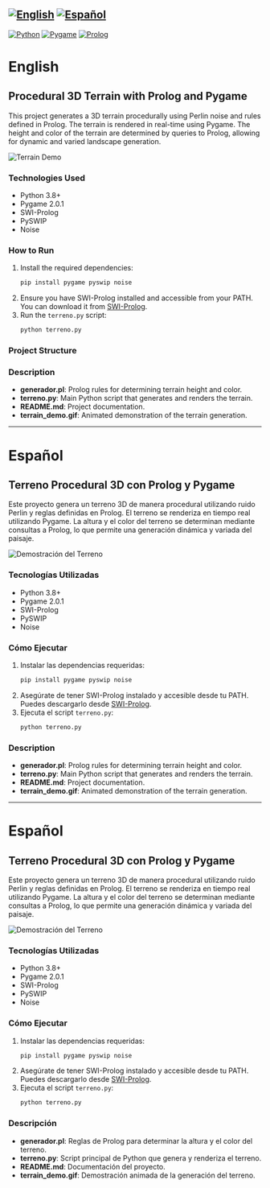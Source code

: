 [![English](https://img.shields.io/badge/lang-English-blue)](#english) [![Español](https://img.shields.io/badge/lang-Español-red)](#español)
--------------------------------------------------------------------------------------------------------------------------------------------
[![Python](https://img.shields.io/badge/Python-3.8%2B-blue)](https://www.python.org/)
[![Pygame](https://img.shields.io/badge/Pygame-2.0.1-green)](https://www.pygame.org/)
[![Prolog](https://img.shields.io/badge/Prolog-SWI--Prolog-orange)](https://www.swi-prolog.org/)

# English

## Procedural 3D Terrain with Prolog and Pygame

This project generates a 3D terrain procedurally using Perlin noise and rules defined in Prolog. The terrain is rendered in real-time using Pygame. The height and color of the terrain are determined by queries to Prolog, allowing for dynamic and varied landscape generation.

![Terrain Demo](terrain_demo.gif)

### Technologies Used
- Python 3.8+
- Pygame 2.0.1
- SWI-Prolog
- PySWIP
- Noise

### How to Run
1. Install the required dependencies:
    ```sh
    pip install pygame pyswip noise
    ```
2. Ensure you have SWI-Prolog installed and accessible from your PATH. You can download it from [SWI-Prolog](https://www.swi-prolog.org/Download.html).
3. Run the `terreno.py` script:
    ```sh
    python terreno.py
    ```

### Project Structure

### Description
- **generador.pl**: Prolog rules for determining terrain height and color.
- **terreno.py**: Main Python script that generates and renders the terrain.
- **README.md**: Project documentation.
- **terrain_demo.gif**: Animated demonstration of the terrain generation.

---

# Español

## Terreno Procedural 3D con Prolog y Pygame

Este proyecto genera un terreno 3D de manera procedural utilizando ruido Perlin y reglas definidas en Prolog. El terreno se renderiza en tiempo real utilizando Pygame. La altura y el color del terreno se determinan mediante consultas a Prolog, lo que permite una generación dinámica y variada del paisaje.

![Demostración del Terreno](terrain_demo.gif)

### Tecnologías Utilizadas
- Python 3.8+
- Pygame 2.0.1
- SWI-Prolog
- PySWIP
- Noise

### Cómo Ejecutar
1. Instalar las dependencias requeridas:
    ```sh
    pip install pygame pyswip noise
    ```
2. Asegúrate de tener SWI-Prolog instalado y accesible desde tu PATH. Puedes descargarlo desde [SWI-Prolog](https://www.swi-prolog.org/Download.html).
3. Ejecuta el script `terreno.py`:
    ```sh
    python terreno.py
    ```

### Description
- **generador.pl**: Prolog rules for determining terrain height and color.
- **terreno.py**: Main Python script that generates and renders the terrain.
- **README.md**: Project documentation.
- **terrain_demo.gif**: Animated demonstration of the terrain generation.

---

# Español

## Terreno Procedural 3D con Prolog y Pygame

Este proyecto genera un terreno 3D de manera procedural utilizando ruido Perlin y reglas definidas en Prolog. El terreno se renderiza en tiempo real utilizando Pygame. La altura y el color del terreno se determinan mediante consultas a Prolog, lo que permite una generación dinámica y variada del paisaje.

![Demostración del Terreno](terrain_demo.gif)

### Tecnologías Utilizadas
- Python 3.8+
- Pygame 2.0.1
- SWI-Prolog
- PySWIP
- Noise

### Cómo Ejecutar
1. Instalar las dependencias requeridas:
    ```sh
    pip install pygame pyswip noise
    ```
2. Asegúrate de tener SWI-Prolog instalado y accesible desde tu PATH. Puedes descargarlo desde [SWI-Prolog](https://www.swi-prolog.org/Download.html).
3. Ejecuta el script `terreno.py`:
    ```sh
    python terreno.py
    ```


### Descripción
- **generador.pl**: Reglas de Prolog para determinar la altura y el color del terreno.
- **terreno.py**: Script principal de Python que genera y renderiza el terreno.
- **README.md**: Documentación del proyecto.
- **terrain_demo.gif**: Demostración animada de la generación del terreno.
